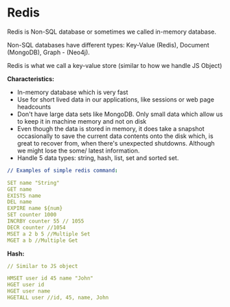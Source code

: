 # Redis

Redis is Non-SQL database or sometimes we called in-memory database.

Non-SQL databases have different types: Key-Value \(Redis\), Document \(MongoDB\), Graph - \(Neo4j\).

Redis is what we call a key-value store \(similar to how we handle JS Object\)

**Characteristics:**

* In-memory database which is very fast
* Use for short lived data in our applications, like sessions or web page headcounts
* Don't have large data sets like MongoDB. Only small data which allow us to keep it in machine memory and not on disk
* Even though the data is stored in memory, it does take a snapshot occasionally to save the current data contents onto the disk which, is great to recover from, when there's unexpected shutdowns. Although we might lose the some/ latest information.
* Handle 5 data types: string, hash, list, set and sorted set.

```yaml
// Examples of simple redis command:

SET name "String"
GET name 
EXISTS name
DEL name
EXPIRE name ${num}
SET counter 1000
INCRBY counter 55 // 1055
DECR counter //1054
MSET a 2 b 5 //Multiple Set
MGET a b //Multiple Get
```

**Hash:**

```yaml
// Similar to JS object

HMSET user id 45 name "John"
HGET user id
HGET user name
HGETALL user //id, 45, name, John
```



